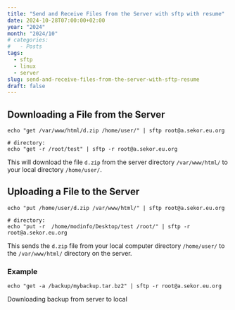 ```yaml
---
title: "Send and Receive Files from the Server with sftp with resume"
date: 2024-10-28T07:00:00+02:00
year: "2024"
month: "2024/10"
# categories:
#   - Posts
tags:
  - sftp
  - linux
  - server
slug: send-and-receive-files-from-the-server-with-sftp-resume
draft: false
---
```


## Downloading a File from the Server

```
echo "get /var/www/html/d.zip /home/user/" | sftp root@a.sekor.eu.org

# directory:
echo "get -r /root/test" | sftp -r root@a.sekor.eu.org
```

This will download the file `d.zip` from the server directory `/var/www/html/` to your local directory `/home/user/`.

## Uploading a File to the Server

```
echo "put /home/user/d.zip /var/www/html/" | sftp root@a.sekor.eu.org

# directory:
echo "put -r  /home/modinfo/Desktop/test /root/" | sftp -r root@a.sekor.eu.org
```

This sends the `d.zip` file from your local computer directory `/home/user/` to the `/var/www/html/` directory on the server.

### Example

```
echo "get -a /backup/mybackup.tar.bz2" | sftp -r root@a.sekor.eu.org
```

Downloading backup from server to local
